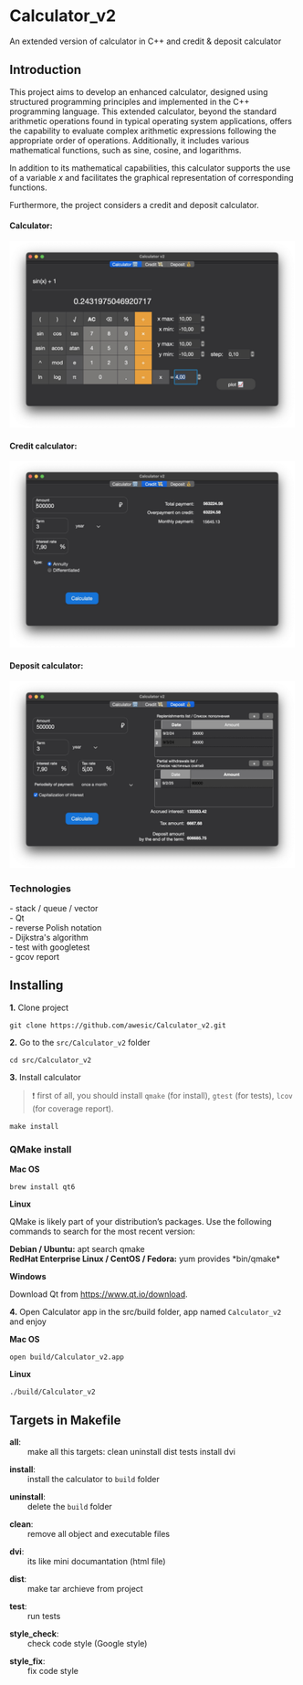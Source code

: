 # Calculator_v2

An extended version of calculator in C++ and credit &amp; deposit calculator

## Introduction

This project aims to develop an enhanced calculator, designed using structured programming principles and implemented in the C++ programming language. This extended calculator, beyond the standard arithmetic operations found in typical operating system applications, offers the capability to evaluate complex arithmetic expressions following the appropriate order of operations. Additionally, it includes various mathematical functions, such as sine, cosine, and logarithms.

In addition to its mathematical capabilities, this calculator supports the use of a variable _x_ and facilitates the graphical representation of corresponding functions.

Furthermore, the project considers a credit and deposit calculator.

#### Calculator:

<img src="assets/calc.jpg" width="500">

#### Credit calculator:

<img src="assets/credit.jpg" width="500">

#### Deposit calculator:

<img src="assets/deposit.jpg" width="500">

### Technologies

\- stack / queue / vector \
\- Qt \
\- reverse Polish notation \
\- Dijkstra's algorithm \
\- test with googletest \
\- gcov report

## Installing

**1.** Clone project

```
git clone https://github.com/awesic/Calculator_v2.git
```

**2.** Go to the `src/Calculator_v2` folder

```
cd src/Calculator_v2
```

**3.** Install calculator

> ❗️ first of all, you should install `qmake` (for install), `gtest` (for tests), `lcov` (for coverage report).

```
make install
```

### QMake install

**Mac OS**

```
brew install qt6
```

**Linux**

QMake is likely part of your distribution’s packages. Use the following commands to search for the most recent version:

**Debian / Ubuntu:** apt search qmake \
**RedHat Enterprise Linux / CentOS / Fedora:** yum provides \*bin/qmake\*

**Windows**

Download Qt from https://www.qt.io/download.

**4.** Open Calculator app in the src/build folder, app named `Calculator_v2` and enjoy

**Mac OS**

```
open build/Calculator_v2.app
```

**Linux**

```
./build/Calculator_v2
```

## Targets in Makefile

**all**: \
&nbsp; &nbsp; &nbsp; &nbsp; make all this targets: clean uninstall dist tests install dvi

**install**: \
&nbsp; &nbsp; &nbsp; &nbsp; install the calculator to `build` folder

**uninstall**: \
&nbsp; &nbsp; &nbsp; &nbsp; delete the `build` folder

**clean**: \
&nbsp; &nbsp; &nbsp; &nbsp; remove all object and executable files

**dvi**: \
&nbsp; &nbsp; &nbsp; &nbsp; its like mini documantation (html file)

**dist**: \
&nbsp; &nbsp; &nbsp; &nbsp; make tar archieve from project

**test**: \
&nbsp; &nbsp; &nbsp; &nbsp; run tests

**style_check**: \
&nbsp; &nbsp; &nbsp; &nbsp; check code style (Google style)

**style_fix**: \
 &nbsp; &nbsp; &nbsp; &nbsp; fix code style
